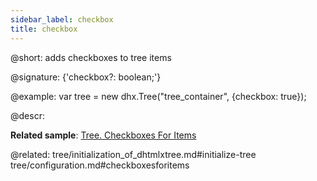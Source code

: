 ```yaml
---
sidebar_label: checkbox
title: checkbox
---          
```


@short: adds checkboxes to tree items

@signature: {'checkbox?: boolean;'}

@example: 
var tree = new dhx.Tree("tree_container", {checkbox: true});


@descr: 

**Related sample**: [Tree. Checkboxes For Items](https://snippet.dhtmlx.com/hgsivvpb)

@related: tree/initialization_of_dhtmlxtree.md#initialize-tree
tree/configuration.md#checkboxesforitems